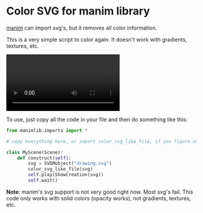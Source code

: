 # Color SVG for manim library

[manim](https://github.com/ManimCommunity/manim/) can import svg's, but it removes all color information. 

This is a very simple script to color again. It doesn't work with gradients, textures, etc.

![lowquality](dumbgif.mp4 "aaa")

To use, just copy all the code in your file and then do something like this:

```python
from manimlib.imports import *

# copy everything here, or import color_svg_like_file, if you figure out how.

class MyScene(Scene):
    def construct(self):
        svg = SVGMobject("drawing.svg")
        color_svg_like_file(svg)
        self.play(ShowCreation(svg))
        self.wait()
```

**Note**: manim's svg support is not very good right now. Most svg's fail. This code only works with solid colors (opacity works), not gradients, textures, etc.
